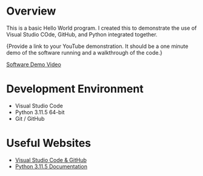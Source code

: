 # Overview

This is a basic Hello World program. I created this to demonstrate the use of Visual Studio COde, GitHub, and Python integrated together.

{Provide a link to your YouTube demonstration.  It should be a one minute demo of the software running and a walkthrough of the code.}

[Software Demo Video](http://youtube.link.goes.here)

# Development Environment

* Visual Studio Code
* Python 3.11.5 64-bit
* Git / GitHub

# Useful Websites

* [Visual Studio Code & GitHub](https://code.visualstudio.com/docs/sourcecontrol/github)
* [Python 3.11.5 Documentation](https://docs.python.org/3.11/)